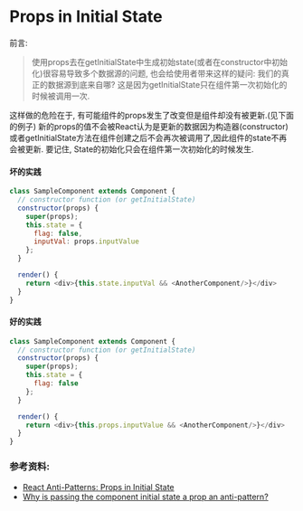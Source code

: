 # Props in Initial State

前言:
> 使用props去在getInitialState中生成初始state(或者在constructor中初始化)很容易导致多个数据源的问题, 也会给使用者带来这样的疑问: 我们的真正的数据源到底来自哪?
> 这是因为getInitialState只在组件第一次初始化的时候被调用一次.

这样做的危险在于, 有可能组件的props发生了改变但是组件却没有被更新.(见下面的例子)
新的props的值不会被React认为是更新的数据因为构造器(constructor)或者getInitialState方法在组件创建之后不会再次被调用了,因此组件的state不再会被更新.
要记住, State的初始化只会在组件第一次初始化的时候发生.

#### 坏的实践
```javascript
class SampleComponent extends Component {
  // constructor function (or getInitialState)
  constructor(props) {
    super(props);
    this.state = {
      flag: false,
      inputVal: props.inputValue
    };
  }

  render() {
    return <div>{this.state.inputVal && <AnotherComponent/>}</div>
  }
}
```
#### 好的实践
```javascript
class SampleComponent extends Component {
  // constructor function (or getInitialState)
  constructor(props) {
    super(props);
    this.state = {
      flag: false
    };
  }

  render() {
    return <div>{this.props.inputValue && <AnotherComponent/>}</div>
  }
}
```

### 参考资料:
 - [React Anti-Patterns: Props in Initial State](https://medium.com/@justintulk/react-anti-patterns-props-in-initial-state-28687846cc2e)
 - [Why is passing the component initial state a prop an anti-pattern?](http://stackoverflow.com/questions/28785106/reactjs-why-is-passing-the-component-initial-state-a-prop-an-anti-pattern)
